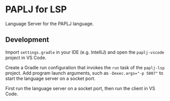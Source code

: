 # PAPLJ for LSP
Language Server for the PAPLJ language.

## Development
Import `settings.gradle` in your IDE (e.g. IntelliJ) and open the `paplj-vscode`
project in VS Code.

Create a Gradle run configuration that invokes the `run` task of the `paplj-lsp` project.
Add program launch arguments, such as `-Dexec.args="-p 5007"` to start the language
server on a socket port.

First run the language server on a socket port, then run the client in VS Code.


